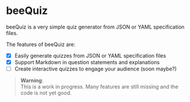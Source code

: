 # beeQuiz

beeQuiz is a very simple quiz generator from JSON or YAML specification files.

The features of beeQuiz are:

- [x] Easily generate quizzes from JSON or YAML specification files
- [x] Support Markdown in question statements and explanations
- [ ] Create interactive quizzes to engage your audience (soon maybe?)

> **Warning**:  
> This is a work in progress. Many features are still missing and the code is
> not yet good.
